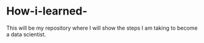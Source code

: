 # How-i-learned-
 This will be my repository where I will show the steps I am taking to become a data scientist.

